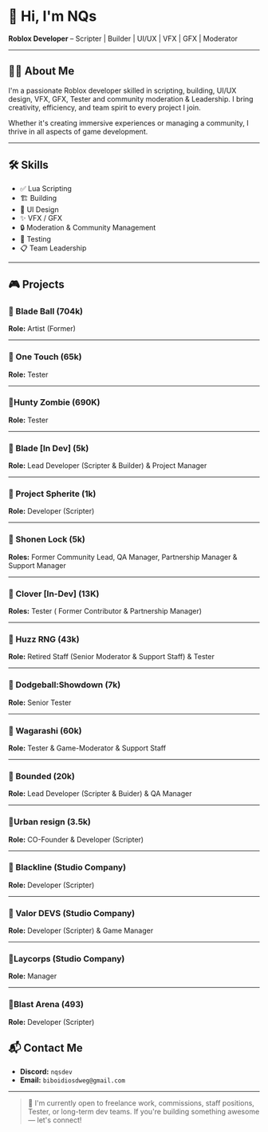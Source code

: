 # 👋 Hi, I'm NQs

**Roblox Developer** – Scripter | Builder | UI/UX | VFX | GFX | Moderator

---

## 🧑‍💻 About Me

I'm a passionate Roblox developer skilled in scripting, building, UI/UX design, VFX, GFX, Tester and community moderation & Leadership. I bring creativity, efficiency, and team spirit to every project I join.

Whether it's creating immersive experiences or managing a community, I thrive in all aspects of game development.

---

## 🛠️ Skills

- ✅ Lua Scripting  
- 🏗️ Building  
- 🎨 UI Design  
- ✨ VFX / GFX  
- 🔒 Moderation & Community Management  
- 🧪 Testing 
- 📋 Team Leadership  

---

## 🎮 Projects

### 🔹 Blade Ball (704k)
**Role:** Artist (Former) 

---

### 🔹 One Touch (65k)
**Role:** Tester 

---

### 🔹Hunty Zombie (690K)
**Role:** Tester

---

### 🔹 Blade [In Dev]  (5k)
**Role:** Lead Developer (Scripter & Builder)  & Project Manager


---

### 🔹 Project Spherite (1k)
**Role:** Developer (Scripter)


---

### 🔹 Shonen Lock (5k)
**Roles:** Former Community Lead, QA Manager, Partnership Manager & Support Manager

---

### 🔹 Clover [In-Dev] (13K)
**Roles:** Tester ( Former Contributor & Partnership Manager)

---

### 🔹 Huzz RNG  (43k)
**Role:** Retired Staff (Senior Moderator & Support Staff) & Tester 

---

### 🔹 Dodgeball:Showdown (7k)
**Role:** Senior Tester

---

### 🔹 Wagarashi (60k)
**Role:** Tester & Game-Moderator & Support Staff

---

### 🔹 Bounded (20k)
**Role:** Lead Developer (Scripter & Buider) & QA Manager

---

### 🔹Urban resign (3.5k)
**Role:** CO-Founder &  Developer (Scripter)

---

### 🔹 Blackline (Studio Company)
**Role:** Developer (Scripter)

---

### 🔹 Valor DEVS (Studio Company)
**Role:** Developer (Scripter) & Game Manager

---

### 🔹Laycorps (Studio Company)
**Role:** Manager

---
### 🔹Blast Arena (493)
**Role:** Developer (Scripter)

## 📬 Contact Me

- **Discord:** `nqsdev`  
- **Email:** `biboidiosdweg@gmail.com`

---

> 💼 I'm currently open to freelance work, commissions, staff positions, Tester, or long-term dev teams. If you're building something awesome — let's connect!



